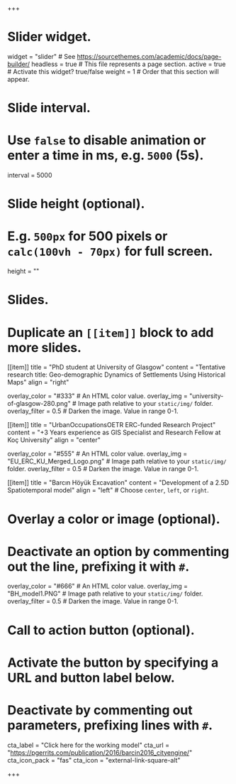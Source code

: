 +++
# Slider widget.
widget = "slider"  # See https://sourcethemes.com/academic/docs/page-builder/
headless = true  # This file represents a page section.
active = true  # Activate this widget? true/false
weight = 1  # Order that this section will appear.

# Slide interval.
# Use `false` to disable animation or enter a time in ms, e.g. `5000` (5s).
interval = 5000

# Slide height (optional).
# E.g. `500px` for 500 pixels or `calc(100vh - 70px)` for full screen.
height = ""

# Slides.
# Duplicate an `[[item]]` block to add more slides.

[[item]]
  title = "PhD student at University of Glasgow"
  content = "Tentative research title: Geo-demographic Dynamics of Settlements Using Historical Maps"
  align = "right"

  overlay_color = "#333"  # An HTML color value.
  overlay_img = "university-of-glasgow-280.png"  # Image path relative to your `static/img/` folder.
  overlay_filter = 0.5  # Darken the image. Value in range 0-1.

[[item]]
  title = "UrbanOccupationsOETR ERC-funded  Research Project"
  content = "+3 Years experience as GIS Specialist and Research Fellow at Koç University"
  align = "center"

  overlay_color = "#555"  # An HTML color value.
  overlay_img = "EU_ERC_KU_Merged_Logo.png"  # Image path relative to your `static/img/` folder.
  overlay_filter = 0.5  # Darken the image. Value in range 0-1.

[[item]]
  title = "Barcın Höyük Excavation"
  content = "Development of a 2.5D Spatiotemporal model"
  align = "left"  # Choose `center`, `left`, or `right`.

  # Overlay a color or image (optional).
  #   Deactivate an option by commenting out the line, prefixing it with `#`.
  overlay_color = "#666"  # An HTML color value.
  overlay_img = "BH_model1.PNG"  # Image path relative to your `static/img/` folder.
  overlay_filter = 0.5  # Darken the image. Value in range 0-1.

  # Call to action button (optional).
  #   Activate the button by specifying a URL and button label below.
  #   Deactivate by commenting out parameters, prefixing lines with `#`.
  cta_label = "Click here for the working model"
  cta_url = "https://pgerrits.com/publication/2016/barcin2016_cityengine/"
  cta_icon_pack = "fas"
  cta_icon = "external-link-square-alt"

+++
